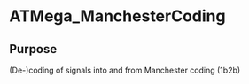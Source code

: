 # ATMega_ManchesterCoding
## Purpose
(De-)coding of signals into and from Manchester coding (1b2b)

